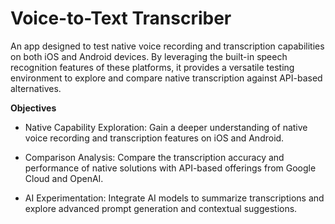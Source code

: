 # Voice-to-Text Transcriber

An app designed to test native voice recording and transcription capabilities on both iOS and Android devices. By leveraging the built-in speech recognition features of these platforms, it provides a versatile testing environment to explore and compare native transcription against API-based alternatives.

**Objectives**

- Native Capability Exploration: Gain a deeper understanding of native voice recording and transcription features on iOS and Android.

- Comparison Analysis: Compare the transcription accuracy and performance of native solutions with API-based offerings from Google Cloud and OpenAI.

- AI Experimentation: Integrate AI models to summarize transcriptions and explore advanced prompt generation and contextual suggestions.

